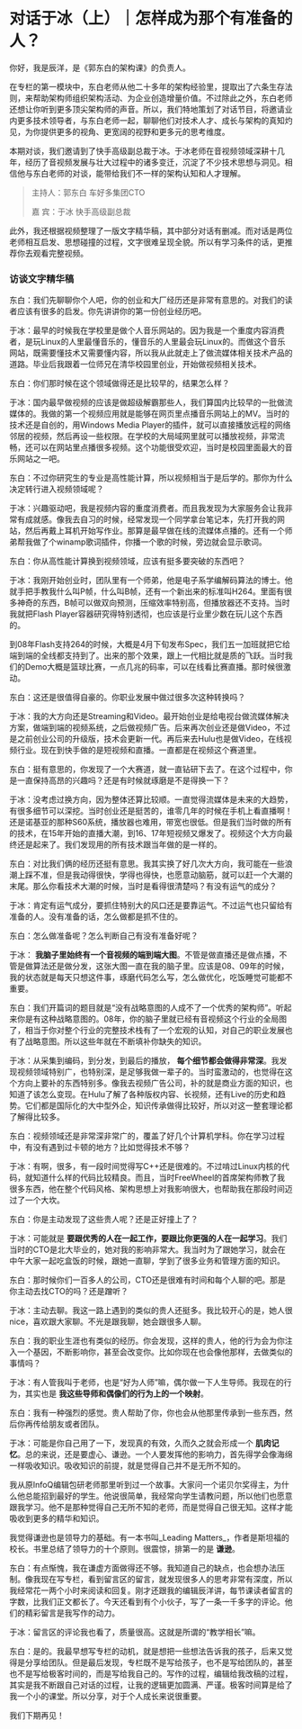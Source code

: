 # 对话于冰（上）｜怎样成为那个有准备的人？
你好，我是辰洋，是《郭东白的架构课》的负责人。

在专栏的第一模块中，东白老师从他二十多年的架构经验里，提取出了六条生存法则，来帮助架构师组织架构活动、为企业创造增量价值。不过除此之外，东白老师还想让你听到更多顶尖架构师的声音。所以，我们特地策划了对话节目，将邀请业内更多技术领导者，与东白老师一起，聊聊他们对技术人才、成长与架构的真知灼见，为你提供更多的视角、更宽阔的视野和更多元的思考维度。

本期对谈，我们邀请到了快手高级副总裁于冰。于冰老师在音视频领域深耕十几年，经历了音视频发展与壮大过程中的诸多变迁，沉淀了不少技术思想与洞见。相信他与东白老师的对谈，能带给我们不一样的架构认知和人才理解。

> 主持人：郭东白 车好多集团CTO
>
> 嘉 宾：于冰 快手高级副总裁

此外，我还根据视频整理了一版文字精华稿，其中部分对话有删减。而对话是两位老师相互启发、思想碰撞的过程，文字很难呈现全貌。所以有学习条件的话，更推荐你去观看完整视频。

### 访谈文字精华稿

东白：我们先聊聊你个人吧，你的创业和大厂经历还是非常有意思的。对我们的读者应该有很多的启发。你先讲讲你的第一份创业经历吧。

于冰：最早的时候我在学校里是做个人音乐网站的。因为我是一个重度内容消费者，是玩Linux的人里最懂音乐的，懂音乐的人里最会玩Linux的。而做这个音乐网站，既需要懂技术又需要懂内容，所以我从此就走上了做流媒体相关技术产品的道路。毕业后我跟着一位师兄在清华校园里创业，开始做视频相关技术。

东白：你们那时候在这个领域做得还是比较早的，结果怎么样？

于冰：国内最早做视频的应该是做超级解霸那些人，我们算国内比较早的一批做流媒体的。我做的第一个视频应用就是能够在网页里点播音乐网站上的MV。当时的技术还是自创的，用Windows Media Player的插件，就可以直接播放远程的网络邻居的视频，然后再设一些权限。在学校的大局域网里就可以播放视频，非常流畅，还可以在网站里点播很多视频。这个功能很受欢迎，当时是校园里面最大的音乐网站之一吧。

东白：不过你研究生的专业是高性能计算，所以视频相当于是后学的。那你为什么决定转行进入视频领域呢？

于冰：兴趣驱动吧，我是视频内容的重度消费者。而且我发现为大家服务会让我非常有成就感。像我去自习的时候，经常发现一个同学拿台笔记本，先打开我的网站，然后再戴上耳机开始写作业。那算是最早做在线的流媒体点播的。还有一个师弟帮我做了个winamp歌词插件，你播一个歌的时候，旁边就会显示歌词。

东白：你从高性能计算换到视频领域，应该有挺多要突破的东西吧？

于冰：我刚开始创业时，团队里有一个师弟，他是电子系学编解码算法的博士。他就手把手教我什么叫P帧，什么叫B帧，还有一个新出来的标准叫H264。里面有很多神奇的东西，B帧可以做双向预测，压缩效率特别高，但播放器还不支持。当时我就把Flash Player容器研究得特别透彻，也应该是行业里少数在玩儿这个东西的。

到08年Flash支持264的时候，大概是4月下旬发布Spec，我们五一加班就把它给端到端的全线都支持到了。出来的那个效果，跟上一代相比就是质的飞跃。当时我们的Demo大概是篮球比赛，一点几兆的码率，可以在线看比赛直播。那时候很激动。

东白：这还是很值得自豪的。你职业发展中做过很多次这种转换吗？

于冰：我的大方向还是Streaming和Video。最开始创业是给电视台做流媒体解决方案，做端到端的视频系统，之后做视频广告。后来再次创业还是做Video，不过是之前创业公司的升级版，技术会更新一代。再后来去Hulu也是做Video，在线视频行业。现在到快手做的是短视频和直播。一直都是在视频这个赛道里。

东白：挺有意思的，你发现了一个大赛道，就一直钻研下去了。在这个过程中，你是一直保持高昂的兴趣吗？还是有时候就琢磨是不是得换一下？

于冰：没考虑过换方向，因为整体还算比较顺。一直觉得流媒体是未来的大趋势，有很多细节可以深挖。当时创业还是挺苦的，谁零几年的时候在手机上看直播啊！还是诺基亚的那种S60系统，播放器也难用，带宽也很低。但是我们当时做的所有的技术，在15年开始的直播大潮，到16、17年短视频又爆发了。视频这个大方向最终还是起来了。我们发现用的所有技术跟当年做的是一样的。

东白：对比我们俩的经历还挺有意思。我其实换了好几次大方向，我可能在一些浪潮上踩不准，但是我动得很快，学得也得快，也愿意动脑筋，就可以赶一个大潮的末尾。那么你看技术大潮的时候，当时是看得很清楚吗？有没有运气的成分？

于冰：肯定有运气成分，要抓住特别大的风口还是要靠运气。不过运气也只留给有准备的人。没有准备的话，怎么做都是抓不住的。

东白：怎么做准备呢？怎么判断自己有没有准备好呢？

于冰： **我脑子里始终有一个音视频的端到端大图**。不管是做直播还是做点播，不管是做算法还是做分发，这张大图一直在我的脑子里。应该是08、09年的时候，我的状态就是每天只想这件事，琢磨代码怎么写，怎么做优化，吃饭睡觉可能都不重要。

东白：我们开篇词的题目就是“没有战略意图的人成不了一个优秀的架构师”。听起来你是有这种战略意图的。08年，你的脑子里就已经有音视频这个行业的全局图了，相当于你对整个行业的完整技术栈有了一个宏观的认知，对自己的职业发展也有了战略意图。所以这些年就在不断填补你缺失的知识。

于冰：从采集到编码，到分发，到最后的播放， **每个细节都会做得非常深**。我发现视频领域特别广，也特别深，是足够我做一辈子的。当时蛮激动的，也觉得在这个方向上要补的东西特别多。像我去视频广告公司，补的就是商业方面的知识，也知道了该怎么变现。在Hulu了解了各种版权内容、长视频，还有Live的历史和趋势。它们都是国际化的大中型外企，知识传承做得比较好，所以对这一整套理论都了解得比较多。

东白：视频领域还是非常深非常广的，覆盖了好几个计算机学科。你在学习过程中，有没有遇到过卡顿的地方？比如觉得技术不够？

于冰：有啊，很多，有一段时间觉得写C++还是很难的。不过啃过Linux内核的代码，就知道什么样的代码比较精良。而且，当时FreeWheel的首席架构师教了我很多东西，他在整个代码风格、架构思想上对我影响很大，也帮助我在那段时间迈过了一个大坎。

东白：你是主动发现了这些贵人呢？还是正好撞上了？

于冰：可能就是 **要跟优秀的人在一起工作，要跟比你更强的人在一起学习**。我们当时的CTO是北大毕业的，她对我的影响非常大。我当时为了跟她学习，就会在中午大家一起吃盒饭的时候，跟她一直聊，学到了很多业务和管理方面的知识。

东白：那时候你们一百多人的公司，CTO还是很难有时间和每个人聊的吧。那是你主动去找CTO的吗？还是蹭听？

于冰：主动去聊。我这一路上遇到的类似的贵人还挺多。我比较开心的是，她人很nice，喜欢跟大家聊。不光是跟我聊，她会跟很多人聊。

东白：我的职业生涯也有类似的经历。你会发现，这样的贵人，他的行为会为你注入一个基因，不断影响你，甚至会改变你。比如你现在也会像他那样，去做类似的事情吗？

于冰：有人管我叫于老师，也是“好为人师”嘛，偶尔做一下人生导师。我现在的行为，其实也是 **我这些导师和偶像们的行为上的一个映射**。

东白：我有一种强烈的感觉。贵人帮助了你，你也会从他那里传承到一些东西，然后你再传给朋友或者团队。

于冰：可能是你自己用了一下，发现真的有效，久而久之就会形成一个 **肌肉记忆**。总的来说，还是要虚心、谦逊。一个人要发挥他的影响力，首先得学会像海绵一样吸收知识。吸收知识的前提，就是觉得自己并不是无所不知的。

我从原InfoQ编辑包研老师那里听到过一个故事。大家问一个诺贝尔奖得主，为什么他总能招到最好的学生。他说很简单，我经常向学生请教问题，所以他们也愿意跟我学习。他不是那种觉得自己无所不知的老师，而是觉得自己很无知。这样才能吸收到更多的精华和知识。

我觉得谦逊也是领导力的基础。有一本书叫\_Leading Matters\_，作者是斯坦福的校长。书里总结了领导力的十个原则。很震惊，排第一的是 **谦逊**。

东白：有点惭愧，我在谦虚方面做得还不够。我知道自己的缺点，也会想办法压制。像我现在写专栏，看到留言区的留言，就发现很多人的思考非常有深度，所以我经常花一两个小时来阅读和回复。刚才还跟我的编辑辰洋讲，每节课读者留言的字数，比我们正文都长了。今天还看到有个小伙子，写了一条一千多字的评论。他们的精彩留言是我写作的动力。

于冰：留言区的评论我也看了，质量很高。这就是所谓的“教学相长”嘛。

东白：是的。我最早想写专栏的动机，就是想把一些想法告诉我的孩子，后来又觉得是分享给团队。但是最后发现，专栏既不是写给孩子，也不是写给团队的，甚至也不是写给极客时间的，而是写给我自己的。写作的过程，编辑给我改稿的过程，其实是我不断跟自己对话的过程，让我的逻辑更加圆满、严谨。极客时间算是给了我一个小的课堂。所以分享，对于个人成长来说很重要。

我们下期再见！